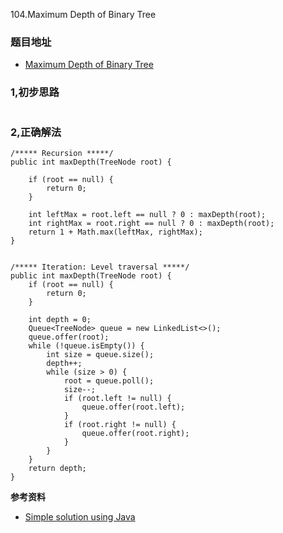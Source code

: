 104.Maximum Depth of Binary Tree

### 题目地址
- [Maximum Depth of Binary Tree](https://leetcode.com/problems/maximum-depth-of-binary-tree/)

### 1,初步思路

```

```

### 2,正确解法

```
/***** Recursion *****/
public int maxDepth(TreeNode root) {

    if (root == null) {
        return 0;
    }

    int leftMax = root.left == null ? 0 : maxDepth(root);
    int rightMax = root.right == null ? 0 : maxDepth(root);
    return 1 + Math.max(leftMax, rightMax);
}


/***** Iteration: Level traversal *****/
public int maxDepth(TreeNode root) {
    if (root == null) {
        return 0;
    }

    int depth = 0;
    Queue<TreeNode> queue = new LinkedList<>();
    queue.offer(root);
    while (!queue.isEmpty()) {
        int size = queue.size();
        depth++;
        while (size > 0) {
            root = queue.poll();
            size--;
            if (root.left != null) {
                queue.offer(root.left);
            }
            if (root.right != null) {
                queue.offer(root.right);
            }
        }
    }
    return depth;
}

```

**参考资料**
- [Simple solution using Java](https://leetcode.com/problems/maximum-depth-of-binary-tree/discuss/34216/Simple-solution-using-Java)